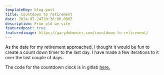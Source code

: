 ```yaml
---
templateKey: blog-post
title: Countdown to retirement
date: 2024-07-24T20:36:00.000Z
description: From old we site
featuredpost: true
featuredimage: https://garydohmeier.com/countdown-to-retirement/
---
```

As the date for my retirement approached, I thought it would be fun to create a count down timer to the last day.  I have made a few iterations to it over the last couple of days.  



The code for the countdown clock is in gitlab [here.](https://gitlab.com/gdohmeier/countdown?ref=dohmeier.dyndns.info)
